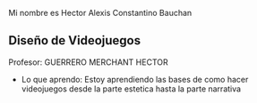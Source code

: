 Mi nombre es Hector Alexis Constantino Bauchan

## Diseño de Videojuegos
Profesor: GUERRERO MERCHANT HECTOR
- Lo que aprendo: Estoy aprendiendo las bases de como hacer videojuegos desde la parte estetica hasta la parte narrativa
